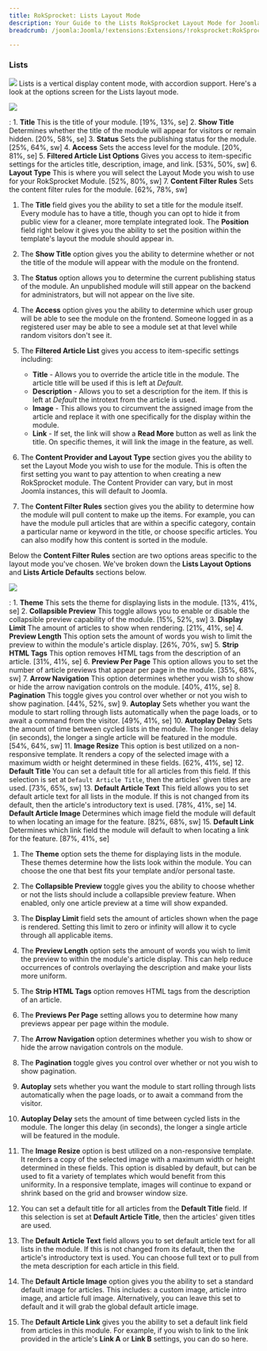 ```yaml
---
title: RokSprocket: Lists Layout Mode
description: Your Guide to the Lists RokSprocket Layout Mode for Joomla
breadcrumb: /joomla:Joomla/!extensions:Extensions/!roksprocket:RokSprocket

---
```


### Lists
![][lists]
Lists is a vertical display content mode, with accordion support. Here's a look at the options screen for the Lists layout mode.

![][lists_1]

:   1. **Title** This is the title of your module. [19%, 13%, se]
    2. **Show Title** Determines whether the title of the module will appear for visitors or remain hidden. [20%, 58%, se]
    3. **Status** Sets the publishing status for the module. [25%, 64%, sw]
    4. **Access** Sets the access level for the module. [20%, 81%, se]
    5. **Filtered Article List Options** Gives you access to item-specific settings for the articles title, description, image, and link. [53%, 50%, sw]
    6. **Layout Type** This is where you will select the Layout Mode you wish to use for your RokSprocket Module. [52%, 80%, sw]
    7. **Content Filter Rules** Sets the content filter rules for the module. [62%, 78%, sw]

1. The **Title** field gives you the ability to set a title for the module itself. Every module has to have a title, though you can opt to hide it from public view for a cleaner, more template integrated look. The **Position** field right below it gives you the ability to set the position within the template's layout the module should appear in.

2. The **Show Title** option gives you the ability to determine whether or not the title of the module will appear with the module on the frontend.

3.  The **Status** option allows you to determine the current publishing status of the module. An unpublished module will still appear on the backend for administrators, but will not appear on the live site.

4. The **Access** option gives you the ability to determine which user group will be able to see the module on the frontend. Someone logged in as a registered user may be able to see a module set at that level while random visitors don't see it.

5. The **Filtered Article List** gives you access to item-specific settings including:

    * **Title** - Allows you to override the article title in the module. The article title will be used if this is left at *Default*.
    * **Description** - Allows you to set a description for the item. If this is left at *Default* the introtext from the article is used. 
    * **Image** - This allows you to circumvent the assigned image from the article and replace it with one specifically for the display within the module. 
    * **Link** - If set, the link will show a **Read More** button as well as link the title. On specific themes, it will link the image in the feature, as well.

6. The **Content Provider and Layout Type** section gives you the ability to set the Layout Mode you wish to use for the module. This is often the first setting you want to pay attention to when creating a new RokSprocket module. The Content Provider can vary, but in most Joomla instances, this will default to Joomla.

7. The **Content Filter Rules** section gives you the ability to determine how the module will pull content to make up the items. For example, you can have the module pull articles that are within a specific category, contain a particular name or keyword in the title, or choose specific articles. You can also modify how this content is sorted in the module.

Below the **Content Filter Rules** section are two options areas specific to the layout mode you've chosen. We've broken down the **Lists Layout Options** and **Lists Article Defaults** sections below.

![][lists_2]

:   1. **Theme** This sets the theme for displaying lists in the module. [13%, 41%, se]
    2. **Collapsible Preview** This toggle allows you to enable or disable the collapsible preview capability of the module. [15%, 52%, sw]
    3. **Display Limit** The amount of articles to show when rendering. [21%, 41%, se]
    4. **Preview Length** This option sets the amount of words you wish to limit the preview to within the module's article display. [26%, 70%, sw]
    5.  **Strip HTML Tags** This option removes HTML tags from the description of an article. [31%, 41%, se]
    6. **Preview Per Page** This option allows you to set the number of article previews that appear per page in the module. [35%, 68%, sw]
    7. **Arrow Navigation** This option determines whether you wish to show or hide the arrow navigation controls on the module. [40%, 41%, se]
    8. **Pagination** This toggle gives you control over whether or not you wish to show pagination. [44%, 52%, sw]
    9. **Autoplay** Sets whether you want the module to start rolling through lists automatically when the page loads, or to await a command from the visitor. [49%, 41%, se]
    10. **Autoplay Delay** Sets the amount of time between cycled lists in the module. The longer this delay (in seconds), the longer a single article will be featured in the module. [54%, 64%, sw]
    11. **Image Resize** This option is best utilized on a non-responsive template. It renders a copy of the selected image with a maximum width or height determined in these fields. [62%, 41%, se]
    12. **Default Title** You can set a default title for all articles from this field. If this selection is set at `Default Article Title`, then the articles' given titles are used. [73%, 65%, sw]
    13. **Default Article Text** This field allows you to set default article text for all lists in the module. If this is not changed from its default, then the article's introductory text is used. [78%, 41%, se]
    14. **Default Article Image** Determines which image field the module will default to when locating an image for the feature. [82%, 68%, sw]
    15. **Default Link** Determines which link field the module will default to when locating a link for the feature. [87%, 41%, se]

1.  The **Theme** option sets the theme for displaying lists in the module. These themes determine how the lists look within the module. You can choose the one that best fits your template and/or personal taste.

2. The **Collapsible Preview** toggle gives you the ability to choose whether or not the lists should include a collapsible preview feature. When enabled, only one article preview at a time will show expanded.

3.  The **Display Limit** field sets the amount of articles shown when the page is rendered.  Setting this limit to zero or infinity will allow it to cycle through all applicable items.

4. The **Preview Length** option sets the amount of words you wish to limit the preview to within the module's article display. This can help reduce occurrences of controls overlaying the description and make your lists more uniform.

5. The **Strip HTML Tags** option removes HTML tags from the description of an article.

6. The **Previews Per Page** setting allows you to determine how many previews appear per page within the module.

7.  The **Arrow Navigation** option determines whether you wish to show or hide the arrow navigation controls on the module.

8.  The **Pagination** toggle gives you control over whether or not you wish to show pagination.

9.  **Autoplay** sets whether you want the module to start rolling through lists automatically when the page loads, or to await a command from the visitor.

10. **Autoplay Delay** sets the amount of time between cycled lists in the module. The longer this delay (in seconds), the longer a single article will be featured in the module.

11.  The **Image Resize** option is best utilized on a non-responsive template. It renders a copy of the selected image with a maximum width or height determined in these fields. This option is disabled by default, but can be used to fit a variety of templates which would benefit from this uniformity. In a responsive template, images will continue to expand or shrink based on the grid and browser window size.

12.  You can set a default title for all articles from the **Default Title** field. If this selection is set at **Default Article Title**, then the articles' given titles are used. 

13.  The **Default Article Text** field allows you to set default article text for all lists in the module. If this is not changed from its default, then the article's introductory text is used. You can choose full text or to pull from the meta description for each article in this field.

14.  The **Default Article Image** option gives you the ability to set a standard default image for articles. This includes: a custom image, article intro image, and article full image. Alternatively, you can leave this set to default and it will grab the global default article image.

15.  The **Default Article Link** gives you the ability to set a default link field from articles in this module. For example, if you wish to link to the link provided in the article's **Link A** or **Link B** settings, you can do so here.

[lists]: assets/lists.jpeg
[lists_link]: layout_modes.md#lists
[lists_1]: assets/lists_1.jpeg
[lists_2]: assets/lists_2.jpeg
